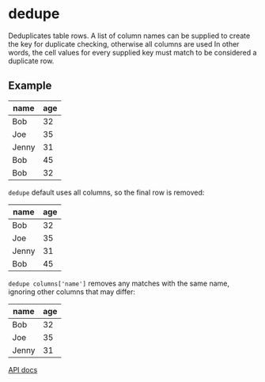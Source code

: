 # dedupe

Deduplicates table rows. A list of column names can be supplied to create the key for duplicate checking, otherwise all columns are used In other words, the cell values for every supplied key must match to be considered a duplicate row.

## Example

| name  | age |
| ----- | --- |
| Bob   | 32  |
| Joe   | 35  |
| Jenny | 31  |
| Bob   | 45  |
| Bob   | 32  |

`dedupe` default uses all columns, so the final row is removed:

| name  | age |
| ----- | --- |
| Bob   | 32  |
| Joe   | 35  |
| Jenny | 31  |
| Bob   | 45  |

`dedupe columns['name']` removes any matches with the same name, ignoring other columns that may differ:

| name  | age |
| ----- | --- |
| Bob   | 32  |
| Joe   | 35  |
| Jenny | 31  |

[API docs](https://github.com/microsoft/datashaper/blob/main/javascript/schema/docs/markdown/schema.dedupeargs.md)